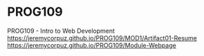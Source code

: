 # PROG109
PROG109 - Intro to Web Development
https://jeremycorpuz.github.io/PROG109/MOD1/Artifact01-Resume
https://jeremycorpuz.github.io/PROG109/Module-Webpage
